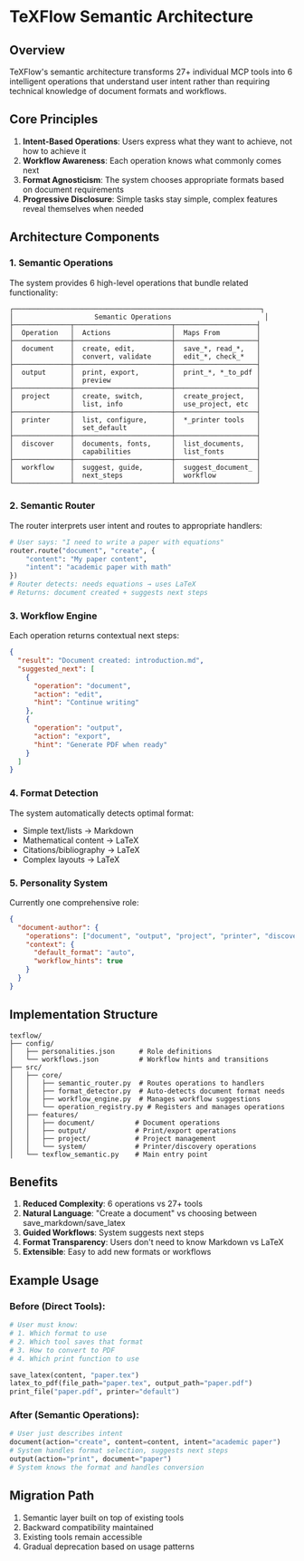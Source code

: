 # TeXFlow Semantic Architecture

## Overview

TeXFlow's semantic architecture transforms 27+ individual MCP tools into 6 intelligent operations that understand user intent rather than requiring technical knowledge of document formats and workflows.

## Core Principles

1. **Intent-Based Operations**: Users express what they want to achieve, not how to achieve it
2. **Workflow Awareness**: Each operation knows what commonly comes next
3. **Format Agnosticism**: The system chooses appropriate formats based on document requirements
4. **Progressive Disclosure**: Simple tasks stay simple, complex features reveal themselves when needed

## Architecture Components

### 1. Semantic Operations

The system provides 6 high-level operations that bundle related functionality:

```
┌─────────────────────────────────────────────────────────────┐
│                    Semantic Operations                       │
├──────────────┬────────────────────────┬────────────────────┤
│  Operation   │  Actions               │  Maps From         │
├──────────────┼────────────────────────┼────────────────────┤
│  document    │  create, edit,         │  save_*, read_*,   │
│              │  convert, validate     │  edit_*, check_*   │
├──────────────┼────────────────────────┼────────────────────┤
│  output      │  print, export,        │  print_*, *_to_pdf │
│              │  preview               │                    │
├──────────────┼────────────────────────┼────────────────────┤
│  project     │  create, switch,       │  create_project,   │
│              │  list, info            │  use_project, etc  │
├──────────────┼────────────────────────┼────────────────────┤
│  printer     │  list, configure,      │  *_printer tools   │
│              │  set_default           │                    │
├──────────────┼────────────────────────┼────────────────────┤
│  discover    │  documents, fonts,     │  list_documents,   │
│              │  capabilities          │  list_fonts        │
├──────────────┼────────────────────────┼────────────────────┤
│  workflow    │  suggest, guide,       │  suggest_document_ │
│              │  next_steps            │  workflow          │
└──────────────┴────────────────────────┴────────────────────┘
```

### 2. Semantic Router

The router interprets user intent and routes to appropriate handlers:

```python
# User says: "I need to write a paper with equations"
router.route("document", "create", {
    "content": "My paper content",
    "intent": "academic paper with math"
})
# Router detects: needs equations → uses LaTeX
# Returns: document created + suggests next steps
```

### 3. Workflow Engine

Each operation returns contextual next steps:

```json
{
  "result": "Document created: introduction.md",
  "suggested_next": [
    {
      "operation": "document",
      "action": "edit",
      "hint": "Continue writing"
    },
    {
      "operation": "output",
      "action": "export",
      "hint": "Generate PDF when ready"
    }
  ]
}
```

### 4. Format Detection

The system automatically detects optimal format:

- Simple text/lists → Markdown
- Mathematical content → LaTeX
- Citations/bibliography → LaTeX
- Complex layouts → LaTeX

### 5. Personality System

Currently one comprehensive role:

```json
{
  "document-author": {
    "operations": ["document", "output", "project", "printer", "discover", "workflow"],
    "context": {
      "default_format": "auto",
      "workflow_hints": true
    }
  }
}
```

## Implementation Structure

```
texflow/
├── config/
│   ├── personalities.json      # Role definitions
│   └── workflows.json          # Workflow hints and transitions
├── src/
│   ├── core/
│   │   ├── semantic_router.py  # Routes operations to handlers
│   │   ├── format_detector.py  # Auto-detects document format needs
│   │   ├── workflow_engine.py  # Manages workflow suggestions
│   │   └── operation_registry.py # Registers and manages operations
│   ├── features/
│   │   ├── document/          # Document operations
│   │   ├── output/            # Print/export operations
│   │   ├── project/           # Project management
│   │   └── system/            # Printer/discovery operations
│   └── texflow_semantic.py    # Main entry point
```

## Benefits

1. **Reduced Complexity**: 6 operations vs 27+ tools
2. **Natural Language**: "Create a document" vs choosing between save_markdown/save_latex
3. **Guided Workflows**: System suggests next steps
4. **Format Transparency**: Users don't need to know Markdown vs LaTeX
5. **Extensible**: Easy to add new formats or workflows

## Example Usage

### Before (Direct Tools):
```python
# User must know:
# 1. Which format to use
# 2. Which tool saves that format
# 3. How to convert to PDF
# 4. Which print function to use

save_latex(content, "paper.tex")
latex_to_pdf(file_path="paper.tex", output_path="paper.pdf")
print_file("paper.pdf", printer="default")
```

### After (Semantic Operations):
```python
# User just describes intent
document(action="create", content=content, intent="academic paper")
# System handles format selection, suggests next steps
output(action="print", document="paper")
# System knows the format and handles conversion
```

## Migration Path

1. Semantic layer built on top of existing tools
2. Backward compatibility maintained
3. Existing tools remain accessible
4. Gradual deprecation based on usage patterns